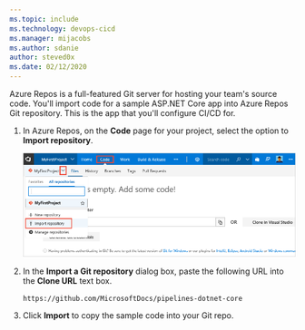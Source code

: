 ```yaml
---
ms.topic: include
ms.technology: devops-cicd
ms.manager: mijacobs
ms.author: sdanie
author: steved0x
ms.date: 02/12/2020
---
```


Azure Repos is a full-featured Git server for hosting your team's source code. You'll import code for a sample ASP.NET Core app into Azure Repos Git repository. This is the app that you'll configure CI/CD for.

[//]: # (> [!NOTE])
[//]: # (> If you already have an ASP.NET Core application checked into your Azure Repos Git repository, you can use that for this quickstart, so long as your app does not depend on a database.)

1. In Azure Repos, on the **Code** page for your project, select the option to **Import repository**.

   ![import repository menu item](../../media/import-repository-menu-item.png)

2. In the **Import a Git repository** dialog box, paste the following URL into the **Clone URL** text box.

   ```
   https://github.com/MicrosoftDocs/pipelines-dotnet-core
   ```

3. Click **Import** to copy the sample code into your Git repo.
